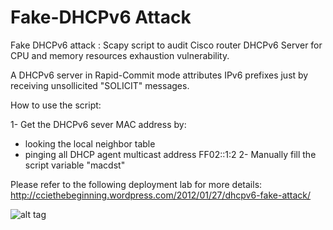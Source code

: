 Fake-DHCPv6 Attack
==================

Fake DHCPv6 attack : Scapy script to audit Cisco router DHCPv6 Server for CPU and memory resources exhaustion vulnerability.

A DHCPv6 server in Rapid-Commit mode attributes IPv6 prefixes just by receiving unsollicited "SOLICIT" messages.

How to use the script:

1- Get the DHCPv6 sever MAC address by:
  - looking the local neighbor table
  - pinging all DHCP agent multicast address FF02::1:2
2- Manually fill the script variable "macdst"

Please refer to the following deployment lab for more details:
http://cciethebeginning.wordpress.com/2012/01/27/dhcpv6-fake-attack/


![alt tag](https://cciethebeginning.files.wordpress.com/2012/01/012712_0920_dhcpv6fakea1.jpg)
